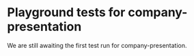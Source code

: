 # Playground tests for company-presentation
We are still awaiting the first test run for company-presentation.
